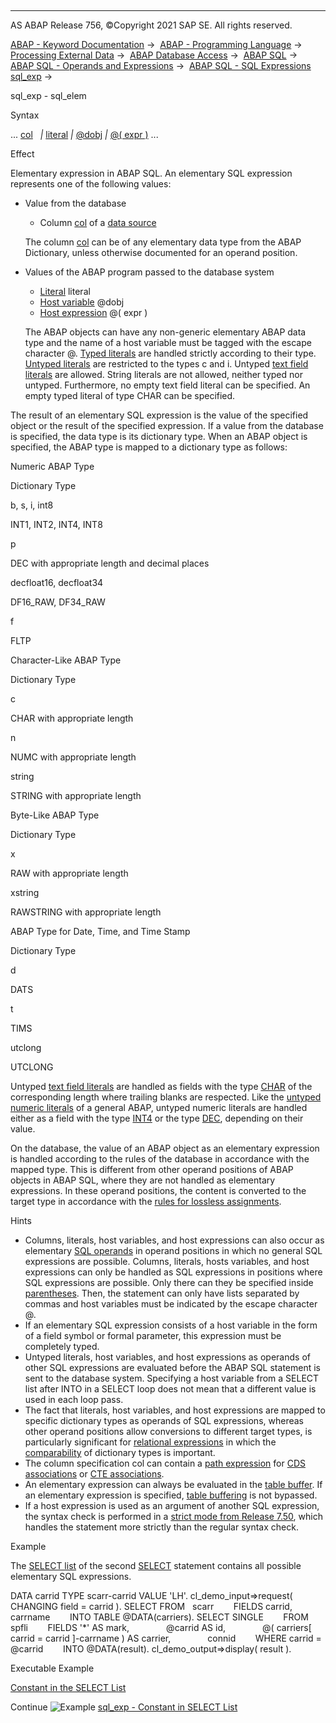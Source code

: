   

* * *

AS ABAP Release 756, ©Copyright 2021 SAP SE. All rights reserved.

[ABAP - Keyword Documentation](https://help.sap.com/doc/abapdocu_756_index_htm/7.56/en-US/abenabap.htm) →  [ABAP - Programming Language](https://help.sap.com/doc/abapdocu_756_index_htm/7.56/en-US/abenabap_reference.htm) →  [Processing External Data](https://help.sap.com/doc/abapdocu_756_index_htm/7.56/en-US/abenabap_language_external_data.htm) →  [ABAP Database Access](https://help.sap.com/doc/abapdocu_756_index_htm/7.56/en-US/abendb_access.htm) →  [ABAP SQL](https://help.sap.com/doc/abapdocu_756_index_htm/7.56/en-US/abenabap_sql.htm) →  [ABAP SQL - Operands and Expressions](https://help.sap.com/doc/abapdocu_756_index_htm/7.56/en-US/abenabap_sql_operands.htm) →  [ABAP SQL - SQL Expressions sql\_exp](https://help.sap.com/doc/abapdocu_756_index_htm/7.56/en-US/abapsql_expr.htm) → 

sql\_exp - sql\_elem

Syntax

... [col](https://help.sap.com/doc/abapdocu_756_index_htm/7.56/en-US/abenabap_sql_columns.htm)
  *|* [literal](https://help.sap.com/doc/abapdocu_756_index_htm/7.56/en-US/abenabap_sql_literals.htm) *|* [@dobj](https://help.sap.com/doc/abapdocu_756_index_htm/7.56/en-US/abenabap_sql_host_variables.htm) *|* [@( expr )](https://help.sap.com/doc/abapdocu_756_index_htm/7.56/en-US/abenabap_sql_host_expressions.htm) ...

Effect

Elementary expression in ABAP SQL. An elementary SQL expression represents one of the following values:

-   Value from the database
    
    -   Column [col](https://help.sap.com/doc/abapdocu_756_index_htm/7.56/en-US/abenabap_sql_columns.htm) of a [data source](https://help.sap.com/doc/abapdocu_756_index_htm/7.56/en-US/abapselect_data_source.htm)
    
    The column [col](https://help.sap.com/doc/abapdocu_756_index_htm/7.56/en-US/abenabap_sql_columns.htm) can be of any elementary data type from the ABAP Dictionary, unless otherwise documented for an operand position.
    
-   Values of the ABAP program passed to the database system
    
    -   [Literal](https://help.sap.com/doc/abapdocu_756_index_htm/7.56/en-US/abenabap_sql_literals.htm) literal
    -   [Host variable](https://help.sap.com/doc/abapdocu_756_index_htm/7.56/en-US/abenabap_sql_host_variables.htm) @dobj
    -   [Host expression](https://help.sap.com/doc/abapdocu_756_index_htm/7.56/en-US/abenabap_sql_host_expressions.htm) @( expr )
    
    The ABAP objects can have any non-generic elementary ABAP data type and the name of a host variable must be tagged with the escape character @. [Typed literals](https://help.sap.com/doc/abapdocu_756_index_htm/7.56/en-US/abenabap_sql_typed_literals.htm) are handled strictly according to their type. [Untyped literals](https://help.sap.com/doc/abapdocu_756_index_htm/7.56/en-US/abenabap_sql_untyped_literals.htm) are restricted to the types c and i. Untyped [text field literals](https://help.sap.com/doc/abapdocu_756_index_htm/7.56/en-US/abentext_field_literal_glosry.htm "Glossary Entry") are allowed. String literals are not allowed, neither typed nor untyped. Furthermore, no empty text field literal can be specified. An empty typed literal of type CHAR can be specified.
    

The result of an elementary SQL expression is the value of the specified object or the result of the specified expression. If a value from the database is specified, the data type is its dictionary type. When an ABAP object is specified, the ABAP type is mapped to a dictionary type as follows:

Numeric ABAP Type

Dictionary Type

b, s, i, int8

INT1, INT2, INT4, INT8

p

DEC with appropriate length and decimal places

decfloat16, decfloat34

DF16\_RAW, DF34\_RAW

f

FLTP

Character-Like ABAP Type

Dictionary Type

c

CHAR with appropriate length

n

NUMC with appropriate length

string

STRING with appropriate length

Byte-Like ABAP Type

Dictionary Type

x

RAW with appropriate length

xstring

RAWSTRING with appropriate length

ABAP Type for Date, Time, and Time Stamp

Dictionary Type

d

DATS

t

TIMS

utclong

UTCLONG

Untyped [text field literals](https://help.sap.com/doc/abapdocu_756_index_htm/7.56/en-US/abentext_field_literal_glosry.htm "Glossary Entry") are handled as fields with the type [CHAR](https://help.sap.com/doc/abapdocu_756_index_htm/7.56/en-US/abenddic_builtin_types.htm) of the corresponding length where trailing blanks are respected. Like the [untyped numeric literals](https://help.sap.com/doc/abapdocu_756_index_htm/7.56/en-US/abenuntyped_number_literals.htm) of a general ABAP, untyped numeric literals are handled either as a field with the type [INT4](https://help.sap.com/doc/abapdocu_756_index_htm/7.56/en-US/abenddic_builtin_types.htm) or the type [DEC](https://help.sap.com/doc/abapdocu_756_index_htm/7.56/en-US/abenddic_builtin_types.htm), depending on their value.

On the database, the value of an ABAP object as an elementary expression is handled according to the rules of the database in accordance with the mapped type. This is different from other operand positions of ABAP objects in ABAP SQL, where they are not handled as elementary expressions. In these operand positions, the content is converted to the target type in accordance with the [rules for lossless assignments](https://help.sap.com/doc/abapdocu_756_index_htm/7.56/en-US/abapmove_exact.htm).

Hints

-   Columns, literals, host variables, and host expressions can also occur as elementary [SQL operands](https://help.sap.com/doc/abapdocu_756_index_htm/7.56/en-US/abensql_operands.htm) in operand positions in which no general SQL expressions are possible. Columns, literals, hosts variables, and host expressions can only be handled as SQL expressions in positions where SQL expressions are possible. Only there can they be specified inside [parentheses](https://help.sap.com/doc/abapdocu_756_index_htm/7.56/en-US/abensql_exp_parentheses.htm). Then, the statement can only have lists separated by commas and host variables must be indicated by the escape character @.
-   If an elementary SQL expression consists of a host variable in the form of a field symbol or formal parameter, this expression must be completely typed.
-   Untyped literals, host variables, and host expressions as operands of other SQL expressions are evaluated before the ABAP SQL statement is sent to the database system. Specifying a host variable from a SELECT list after INTO in a SELECT loop does not mean that a different value is used in each loop pass.
-   The fact that literals, host variables, and host expressions are mapped to specific dictionary types as operands of SQL expressions, whereas other operand positions allow conversions to different target types, is particularly significant for [relational expressions](https://help.sap.com/doc/abapdocu_756_index_htm/7.56/en-US/abenabap_sql_expr_logexp.htm) in which the [comparability](https://help.sap.com/doc/abapdocu_756_index_htm/7.56/en-US/abenwhere_logexp_compare_types.htm) of dictionary types is important.
-   The column specification col can contain a [path expression](https://help.sap.com/doc/abapdocu_756_index_htm/7.56/en-US/abenabap_sql_path.htm) for [CDS associations](https://help.sap.com/doc/abapdocu_756_index_htm/7.56/en-US/abencds_association_glosry.htm "Glossary Entry") or [CTE associations](https://help.sap.com/doc/abapdocu_756_index_htm/7.56/en-US/abencte_association_glosry.htm "Glossary Entry").
-   An elementary expression can always be evaluated in the [table buffer](https://help.sap.com/doc/abapdocu_756_index_htm/7.56/en-US/abentable_buffer_glosry.htm "Glossary Entry"). If an elementary expression is specified, [table buffering](https://help.sap.com/doc/abapdocu_756_index_htm/7.56/en-US/abentable_buffering_glosry.htm "Glossary Entry") is not bypassed.
-   If a host expression is used as an argument of another SQL expression, the syntax check is performed in a [strict mode from Release 7.50](https://help.sap.com/doc/abapdocu_756_index_htm/7.56/en-US/abenabap_sql_strictmode_750.htm), which handles the statement more strictly than the regular syntax check.

Example

The [SELECT list](https://help.sap.com/doc/abapdocu_756_index_htm/7.56/en-US/abapselect_list.htm) of the second [SELECT](https://help.sap.com/doc/abapdocu_756_index_htm/7.56/en-US/abapselect.htm) statement contains all possible elementary SQL expressions.

DATA carrid TYPE scarr-carrid VALUE 'LH'.
cl\_demo\_input=>request( CHANGING field = carrid ).
SELECT FROM   scarr
       FIELDS carrid, carrname
       INTO TABLE @DATA(carriers).
SELECT SINGLE
       FROM   spfli
       FIELDS '\*' AS mark,
              @carrid AS id,
              @( carriers\[ carrid = carrid \]-carrname ) AS carrier,
              connid
       WHERE carrid = @carrid
       INTO @DATA(result).
cl\_demo\_output=>display( result ).

Executable Example

[Constant in the SELECT List](https://help.sap.com/doc/abapdocu_756_index_htm/7.56/en-US/abensql_expr_literal_abexa.htm)

Continue
![Example](exa.gif "Example") [sql\_exp - Constant in SELECT List](https://help.sap.com/doc/abapdocu_756_index_htm/7.56/en-US/abensql_expr_literal_abexa.htm)